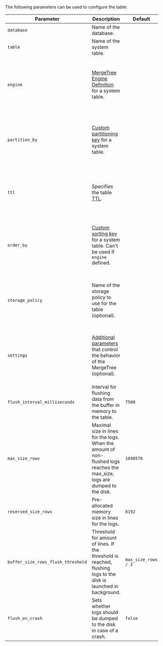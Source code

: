 The following parameters can be used to configure the table:

| Parameter                          | Description                                                                                                                                             | Default             | Note                                                                                                               |
|------------------------------------|---------------------------------------------------------------------------------------------------------------------------------------------------------|---------------------|--------------------------------------------------------------------------------------------------------------------|
| `database`                         | Name of the database.                                                                                                                                   |                     |                                                                                                                    |
| `table`                            | Name of the system table.                                                                                                                               |                     |                                                                                                                    |
| `engine`                           | [MergeTree Engine Definition](../../../engines/table-engines/mergetree-family/mergetree.md#table_engine-mergetree-creating-a-table) for a system table. |                     | Cannot be used if `partition_by` or `order_by` defined. If not specified `MergeTree` is selected by default        |
| `partition_by`                     | [Custom partitioning key](../../../engines/table-engines/mergetree-family/custom-partitioning-key.md) for a system table.                               |                     | If `engine` is specified for system table, `partition_by` parameter should be specified directly inside 'engine'   |
| `ttl`                              | Specifies the table [TTL](../../../engines/table-engines/mergetree-family/mergetree/#mergetree-table-ttl).                                              |                     | If `engine` is specified for system table, `ttl` parameter should be specified directly inside 'engine'            |
| `order_by`                         | [Custom sorting key](../../../engines/table-engines/mergetree-family/mergetree.md#order_by) for a system table. Can't be used if `engine` defined.      |                     | If `engine` is specified for system table, `order_by` parameter should be specified directly inside 'engine'       |
| `storage_policy`                   | Name of the storage policy to use for the table (optional).                                                                                             |                     | If `engine` is specified for system table, `storage_policy` parameter should be specified directly inside 'engine' |
| `settings`                         | [Additional parameters](../.././engines/table-engines/mergetree-family/mergetree.md/#settings) that control the behavior of the MergeTree (optional).   |                     | If `engine` is specified for system table, `settings` parameter should be specified directly inside 'engine'       |
| `flush_interval_milliseconds`      | Interval for flushing data from the buffer in memory to the table.                                                                                      | `7500`              |                                                                                                                    |
| `max_size_rows`                    | Maximal size in lines for the logs. When the amount of non-flushed logs reaches the max_size, logs are dumped to the disk.                              | `1048576`           |                                                                                                                    |
| `reserved_size_rows`               | Pre-allocated memory size in lines for the logs.                                                                                                        | `8192`              |                                                                                                                    |
| `buffer_size_rows_flush_threshold` | Threshold for amount of lines. If the threshold is reached, flushing logs to the disk is launched in background.                                        | `max_size_rows / 2` |                                                                                                                    |
| `flush_on_crash`                   | Sets whether logs should be dumped to the disk in case of a crash.                                                                                      | `false`             |                                                                                                                    |